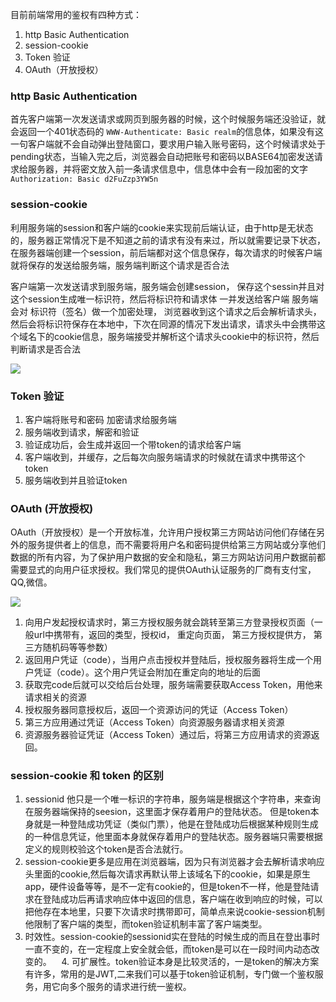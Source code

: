目前前端常用的鉴权有四种方式：

1. http Basic Authentication
2. session-cookie
3. Token 验证
4. OAuth（开放授权）

### http Basic Authentication
首先客户端第一次发送请求或网页到服务器的时候，这个时候服务端还没验证，就会返回一个401状态码的 `WWW-Authenticate: Basic realm`的信息体，如果没有这一句客户端就不会自动弹出登陆窗口，要求用户输入账号密码，这个时候请求处于pending状态，当输入完之后，浏览器会自动把账号和密码以BASE64加密发送请求给服务器，并将密文放入前一条请求信息中，信息体中会有一段加密的文字`Authorization: Basic d2FuZzp3YW5n`

### session-cookie
利用服务端的session和客户端的cookie来实现前后端认证，由于http是无状态的，服务器正常情况下是不知道之前的请求有没有来过，所以就需要记录下状态，在服务器端创建一个session，前后端都对这个信息保存，每次请求的时候客户端就将保存的发送给服务端，服务端判断这个请求是否合法

客户端第一次发送请求到服务端，服务端会创建session， 保存这个sessin并且对这个session生成唯一标识符，然后将标识符和请求体 一并发送给客户端
服务端会对 标识符（签名）做一个加密处理， 浏览器收到这个请求之后会解析请求头，然后会将标识符保存在本地中，下次在同源的情况下发出请求，请求头中会携带这个域名下的cookie信息，服务端接受并解析这个请求头cookie中的标识符，然后判断请求是否合法

![](https://img-blog.csdn.net/20171216105919887?watermark/2/text/aHR0cDovL2Jsb2cuY3Nkbi5uZXQvd2FuZzgzOTMwNTkzOQ==/font/5a6L5L2T/fontsize/400/fill/I0JBQkFCMA==/dissolve/70/gravity/SouthEast)

### Token 验证
1. 客户端将账号和密码 加密请求给服务端
2. 服务端收到请求，解密和验证
3. 验证成功后，会生成并返回一个带token的请求给客户端
4. 客户端收到，并缓存，之后每次向服务端请求的时候就在请求中携带这个token
5. 服务端收到并且验证token


### OAuth (开放授权)
OAuth（开放授权）是一个开放标准，允许用户授权第三方网站访问他们存储在另外的服务提供者上的信息，而不需要将用户名和密码提供给第三方网站或分享他们数据的所有内容，为了保护用户数据的安全和隐私，第三方网站访问用户数据前都需要显式的向用户征求授权。我们常见的提供OAuth认证服务的厂商有支付宝，QQ,微信。 


![](https://img-blog.csdn.net/20180102141228528?watermark/2/text/aHR0cDovL2Jsb2cuY3Nkbi5uZXQvd2FuZzgzOTMwNTkzOQ==/font/5a6L5L2T/fontsize/400/fill/I0JBQkFCMA==/dissolve/70/gravity/SouthEast) 

1. 向用户发起授权请求时，第三方授权服务就会跳转至第三方登录授权页面（一般url中携带有，返回的类型，授权id， 重定向页面， 第三方授权提供方， 第三方随机码等等参数）
2. 返回用户凭证（code），当用户点击授权并登陆后，授权服务器将生成一个用户凭证（code）。这个用户凭证会附加在重定向的地址的后面
3. 获取完code后就可以交给后台处理，服务端需要获取Access Token，用他来请求相关的资源
4. 授权服务器同意授权后，返回一个资源访问的凭证（Access Token）
5. 第三方应用通过凭证（Access Token）向资源服务器请求相关资源
6. 资源服务器验证凭证（Access Token）通过后，将第三方应用请求的资源返回。


### session-cookie 和 token 的区别
1. sessionid 他只是一个唯一标识的字符串，服务端是根据这个字符串，来查询在服务器端保持的seesion，这里面才保存着用户的登陆状态。
但是token本身就是一种登陆成功凭证（类似门票），他是在登陆成功后根据某种规则生成的一种信息凭证，他里面本身就保存着用户的登陆状态。服务器端只需要根据定义的规则校验这个token是否合法就行。 
2. session-cookie更多是应用在浏览器端，因为只有浏览器才会去解析请求响应头里面的cookie,然后每次请求再默认带上该域名下的cookie，如果是原生app，硬件设备等等，是不一定有cookie的，但是token不一样，他是登陆请求在登陆成功后再请求响应体中返回的信息，客户端在收到响应的时候，可以把他存在本地里，只要下次请求时携带即可，简单点来说cookie-session机制他限制了客户端的类型，而token验证机制丰富了客户端类型。 
 3. 时效性。session-cookie的sessionid实在登陆的时候生成的而且在登出事时一直不变的，在一定程度上安全就会低，而token是可以在一段时间内动态改变的。 
   4. 可扩展性。token验证本身是比较灵活的，一是token的解决方案有许多，常用的是JWT,二来我们可以基于token验证机制，专门做一个鉴权服务，用它向多个服务的请求进行统一鉴权。